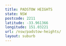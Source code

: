 ```yaml
---
title: PADSTOW HEIGHTS
state: NSW
postcode: 2211
latitude: -33.961366
longitude: 151.03221
url: /nsw/padstow-heights/
layout: suburb
---
```

